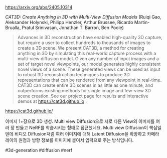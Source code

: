 https://arxiv.org/abs/2405.10314

*CAT3D: Create Anything in 3D with Multi-View Diffusion Models* (Ruiqi Gao, Aleksander Holynski, Philipp Henzler, Arthur Brussee, Ricardo Martin-Brualla, Pratul Srinivasan, Jonathan T. Barron, Ben Poole)

> Advances in 3D reconstruction have enabled high-quality 3D capture, but require a user to collect hundreds to thousands of images to create a 3D scene. We present CAT3D, a method for creating anything in 3D by simulating this real-world capture process with a multi-view diffusion model. Given any number of input images and a set of target novel viewpoints, our model generates highly consistent novel views of a scene. These generated views can be used as input to robust 3D reconstruction techniques to produce 3D representations that can be rendered from any viewpoint in real-time. CAT3D can create entire 3D scenes in as little as one minute, and outperforms existing methods for single image and few-view 3D scene creation. See our project page for results and interactive demos at https://cat3d.github.io .

https://cat3d.github.io/

이미지 1+장으로 3D 생성. Multi view Diffusion으로 서로 다른 View의 이미지를 여러 장 만들고 NeRF를 학습시키는 형태로 접근했네요. Multi view Diffusion이 핵심일 텐데 비디오 Diffusion처럼 여러 이미지에 대해 Latent Diffusion을 확장하고 카메라 레이의 원점과 방향 정보를 이미지에 붙여서 입력으로 주는 방식입니다.

#3d-generation #diffusion #nerf 